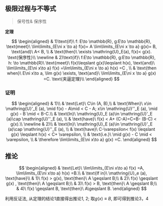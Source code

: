 ## 极限过程与不等式

> 保号性& 保序性

**定理**

$$
\begin{aligned}
	& 1)\text{if}\ f: E\to \mathbb{R}, g:E\to \mathbb{R}, \text{meet}\ \lim\limits_{E\ni x \to a} f(x)= A \lim\limits_{E\ni x \to a} g(x)= B, \text{and}\ A< B, \\
	& \text{then}\ \exists \mathring{U}_E(a), f(x)< g(x). \text{保序性}\\
	\newline
	& 2)\text{if}\ f:E\to \mathbb{R}, g:E\to \mathbb{R}, h: \to \mathbb{R}\ \text{meet}\ f(x)\leqslant g(x)\leqslant h(x), \text{and}\ \lim\limits_{E\ni x\to a} f(x) =\lim\limits_{E\ni x \to a} h(x) =C , \\
	& \text{then when}\ E\ni x\to a, \lim g(x) \exists, \text{and}\ \lim\limits_{E\ni x \to a} g(x) =C. \text{夹逼定理}\\
\end{aligned}
$$

### 证明

$$
\begin{aligned}
	& 1)\\
	& \text{Let}\ C\in (A, B),\\
	& \text{When}\ x\in \mathring{U}'_E (a), \mid f(x) - A\mid < C - A; x\in \mathring{U}''_E (a), \mid g(x) - B \mid < B-C.\\
	& \text{In}\ \mathring{U}_E (a)\in  \mathring{U}'_E (a)\cap \mathring{U}''_E (a), \\
	& \text{have}\ f(x) < A+ (C-A)=C=B- (B-C) < g(x).\\
	\newline
	& 2)\\
	& \text{In}\ \mathring{U}_E (a)\in  \mathring{U}'_E (a)\cap \mathring{U}''_E (a), \\
	& \text{have}\ C-\varepsilon< f(x) \leqslant g(x) \leqslant h(x) < C+ \varepsilon, \\
	& \text{i.e.}\ \mid g(x) - C \mid < \varepsilon, \\
	& \therefore \lim\limits_{E\ni x\to a} g(x) =C.
\end{aligned}
$$

## 推论

$$
\begin{aligned}
	& \text{Let}\ \lim\limits_{E\ni x\to a} f(x) =A, \lim\limits_{E\ni x\to a} h(x) =B.\\
	& \text{If in}\  \mathring{U}_e (a), \text{have}\\
	& 1)\ f(x) > g(x), \text{then}\ A \geqslant B;\\
	& 2)\ f(x) \geqslant g(x) , \text{then}\ A \geqslant B;\\
	& 3)\ f(x) > B, \text{then}\ A \geqslant B;\\
	& 4)\ f(x) \geqslant B, \text{then}\ A\geqslant B.
\end{aligned}
$$

利用反证法, 从定理的结论1直接得出推论1, 2; 取$g(x) \equiv B$, 即可得到推论3，4
